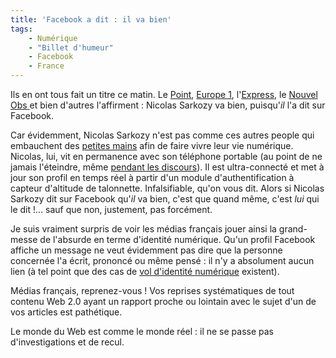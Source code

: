 ```yaml
---
title: 'Facebook a dit : il va bien'
tags:
    - Numérique
    - "Billet d'humeur"
    - Facebook
    - France
---
```


Ils en ont tous fait un titre ce matin. Le
[Point](http://www.lepoint.fr/actualites-politique/2009-07-29/sarkozy-assure-qu-il-va-tres-bien-sur-facebook/917/0/365173),
[Europe 1](http://www.europe1.fr/actus),
l'[Express](http://www.lexpress.fr/actualite/depeches/), le
[Nouvel Obs ](http://tempsreel.nouvelobs.com/politique/20090729.OBS5783/nicolas-sarkozy-ma-sante-est-bonne-mais-il-faut-que-je-me-repose.html)et
bien d'autres l'affirment : Nicolas Sarkozy va bien, puisqu'_il_ l'a dit sur
Facebook.

Car évidemment, Nicolas Sarkozy n'est pas comme ces autres people qui embauchent
des [petites mains](/2008/03/bienvenue-au-nouveau-lecteur-des-blogs/) afin de
faire vivre leur vie numérique. Nicolas, lui, vit en permanence avec son
téléphone portable (au point de ne jamais l'éteindre, même
[pendant les discours](http://www.dailymotion.com/video/x3ebmm_le-portable-de-nicolas-sarkozy)).
Il est ultra-connecté et met à jour son profil en temps réel à partir d'un
module d'authentification à capteur d'altitude de talonnette. Infalsifiable,
qu'on vous dit. Alors si Nicolas Sarkozy dit sur Facebook qu'_il_ va bien, c'est
que quand même, c'est _lui_ qui le dit !… sauf que non, justement, pas
forcément.

Je suis vraiment surpris de voir les médias français jouer ainsi la grand-messe
de l'absurde en terme d'identité numérique. Qu'un profil Facebook affiche un
message ne veut évidemment pas dire que la personne concernée l'a écrit,
prononcé ou même pensé : il n'y a absolument aucun lien (à tel point que des cas
de
[vol d'identité numérique](http://www.zdnet.fr/actualites/les-internautes-anglophones-davantage-victimes-de-vol-d-identite-39384348.htm)
existent).

Médias français, reprenez-vous ! Vos reprises systématiques de tout contenu Web
2.0 ayant un rapport proche ou lointain avec le sujet d'un de vos articles est
pathétique.

Le monde du Web est comme le monde réel : il ne se passe pas d'investigations et
de recul.
